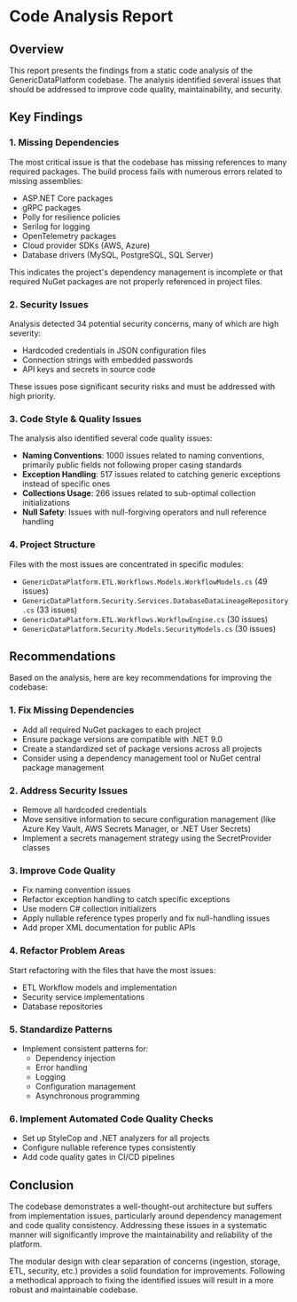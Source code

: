 # Code Analysis Report

## Overview

This report presents the findings from a static code analysis of the GenericDataPlatform codebase. The analysis identified several issues that should be addressed to improve code quality, maintainability, and security.

## Key Findings

### 1. Missing Dependencies

The most critical issue is that the codebase has missing references to many required packages. The build process fails with numerous errors related to missing assemblies:

- ASP.NET Core packages
- gRPC packages
- Polly for resilience policies
- Serilog for logging
- OpenTelemetry packages
- Cloud provider SDKs (AWS, Azure)
- Database drivers (MySQL, PostgreSQL, SQL Server)

This indicates the project's dependency management is incomplete or that required NuGet packages are not properly referenced in project files.

### 2. Security Issues

Analysis detected 34 potential security concerns, many of which are high severity:
- Hardcoded credentials in JSON configuration files
- Connection strings with embedded passwords
- API keys and secrets in source code

These issues pose significant security risks and must be addressed with high priority.

### 3. Code Style & Quality Issues

The analysis also identified several code quality issues:

- **Naming Conventions**: 1000 issues related to naming conventions, primarily public fields not following proper casing standards
- **Exception Handling**: 517 issues related to catching generic exceptions instead of specific ones
- **Collections Usage**: 266 issues related to sub-optimal collection initializations
- **Null Safety**: Issues with null-forgiving operators and null reference handling

### 4. Project Structure

Files with the most issues are concentrated in specific modules:
- `GenericDataPlatform.ETL.Workflows.Models.WorkflowModels.cs` (49 issues)
- `GenericDataPlatform.Security.Services.DatabaseDataLineageRepository.cs` (33 issues)
- `GenericDataPlatform.ETL.Workflows.WorkflowEngine.cs` (30 issues)
- `GenericDataPlatform.Security.Models.SecurityModels.cs` (30 issues)

## Recommendations

Based on the analysis, here are key recommendations for improving the codebase:

### 1. Fix Missing Dependencies

- Add all required NuGet packages to each project
- Ensure package versions are compatible with .NET 9.0
- Create a standardized set of package versions across all projects
- Consider using a dependency management tool or NuGet central package management

### 2. Address Security Issues

- Remove all hardcoded credentials
- Move sensitive information to secure configuration management (like Azure Key Vault, AWS Secrets Manager, or .NET User Secrets)
- Implement a secrets management strategy using the SecretProvider classes

### 3. Improve Code Quality

- Fix naming convention issues
- Refactor exception handling to catch specific exceptions
- Use modern C# collection initializers
- Apply nullable reference types properly and fix null-handling issues
- Add proper XML documentation for public APIs

### 4. Refactor Problem Areas

Start refactoring with the files that have the most issues:
- ETL Workflow models and implementation
- Security service implementations
- Database repositories

### 5. Standardize Patterns

- Implement consistent patterns for:
  - Dependency injection
  - Error handling
  - Logging
  - Configuration management
  - Asynchronous programming

### 6. Implement Automated Code Quality Checks

- Set up StyleCop and .NET analyzers for all projects
- Configure nullable reference types consistently
- Add code quality gates in CI/CD pipelines

## Conclusion

The codebase demonstrates a well-thought-out architecture but suffers from implementation issues, particularly around dependency management and code quality consistency. Addressing these issues in a systematic manner will significantly improve the maintainability and reliability of the platform.

The modular design with clear separation of concerns (ingestion, storage, ETL, security, etc.) provides a solid foundation for improvements. Following a methodical approach to fixing the identified issues will result in a more robust and maintainable codebase.